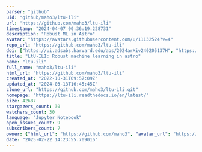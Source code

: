 ```yaml
---
parser: "github"
uid: "github/maho3/ltu-ili"
url: "https://github.com/maho3/ltu-ili"
timestamp: "2024-04-07 00:36:19.228731"
description: "Robust ML in Astro"
avatar: "https://avatars.githubusercontent.com/u/11132524?v=4"
repo_url: "https://github.com/maho3/ltu-ili"
doi: ["https://ui.adsabs.harvard.edu/abs/2024arXiv240205137H", "https://ui.adsabs.harvard.edu/abs/2024ascl.soft03011H/abstract"]
title: "LtU-ILI: Robust machine learning in astro"
name: "ltu-ili"
full_name: "maho3/ltu-ili"
html_url: "https://github.com/maho3/ltu-ili"
created_at: "2022-10-31T09:57:09Z"
updated_at: "2024-03-13T16:45:45Z"
clone_url: "https://github.com/maho3/ltu-ili.git"
homepage: "https://ltu-ili.readthedocs.io/en/latest/"
size: 42687
stargazers_count: 30
watchers_count: 30
language: "Jupyter Notebook"
open_issues_count: 9
subscribers_count: 7
owner: {"html_url": "https://github.com/maho3", "avatar_url": "https://avatars.githubusercontent.com/u/11132524?v=4", "login": "maho3", "type": "User"}
date: "2025-02-22 14:23:55.709016"
---
```

